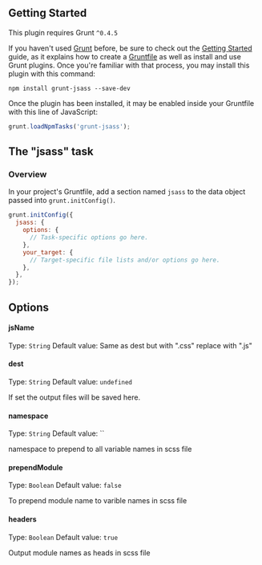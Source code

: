 ## Getting Started
This plugin requires Grunt `^0.4.5`

If you haven't used [Grunt](http://gruntjs.com/) before, be sure to check out the [Getting Started](http://gruntjs.com/getting-started) guide, as it explains how to create a [Gruntfile](http://gruntjs.com/sample-gruntfile) as well as install and use Grunt plugins. Once you're familiar with that process, you may install this plugin with this command:

```shell
npm install grunt-jsass --save-dev
```

Once the plugin has been installed, it may be enabled inside your Gruntfile with this line of JavaScript:

```js
grunt.loadNpmTasks('grunt-jsass');
```

## The "jsass" task

### Overview
In your project's Gruntfile, add a section named `jsass` to the data object passed into `grunt.initConfig()`.

```js
grunt.initConfig({
  jsass: {
    options: {
      // Task-specific options go here.
    },
    your_target: {
      // Target-specific file lists and/or options go here.
    },
  },
});
```

## Options

#### jsName
Type: `String`
Default value: Same as dest but with ".css" replace with ".js"

#### dest
Type: `String`
Default value: `undefined`

If set the output files will be saved here.

#### namespace
Type: `String`
Default value: ``

namespace to prepend to all variable names in scss file

#### prependModule
Type: `Boolean`
Default value: `false`

To prepend module name to varible names in scss file

#### headers
Type: `Boolean`
Default value: `true`

Output module names as heads in scss file
